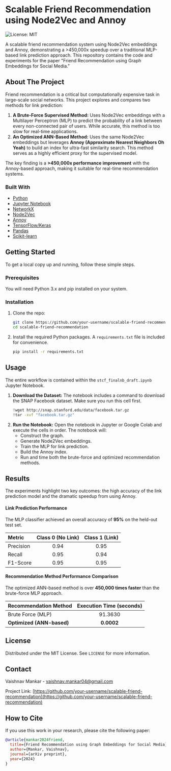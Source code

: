 # Scalable Friend Recommendation using Node2Vec and Annoy

![License: MIT](https://img.shields.io/badge/License-MIT-yellow.svg)

A scalable friend recommendation system using Node2Vec embeddings and Annoy, demonstrating a >450,000x speedup over a traditional MLP-based link prediction approach. This repository contains the code and experiments for the paper "Friend Recommendation using Graph Embeddings for Social Media."

## About The Project

Friend recommendation is a critical but computationally expensive task in large-scale social networks. This project explores and compares two methods for link prediction:

1.  **A Brute-Force Supervised Method:** Uses Node2Vec embeddings with a Multilayer Perceptron (MLP) to predict the probability of a link between every non-connected pair of users. While accurate, this method is too slow for real-time applications.
2.  **An Optimized ANN-Based Method:** Uses the same Node2Vec embeddings but leverages **Annoy (Approximate Nearest Neighbors Oh Yeah)** to build an index for ultra-fast similarity search. This method serves as a highly efficient proxy for the supervised model.

The key finding is a **>450,000x performance improvement** with the Annoy-based approach, making it suitable for real-time recommendation systems.

### Built With

*   [Python](https://www.python.org/)
*   [Jupyter Notebook](https://jupyter.org/)
*   [NetworkX](https://networkx.org/)
*   [Node2Vec](https://github.com/eliorc/node2vec)
*   [Annoy](https://github.com/spotify/annoy)
*   [TensorFlow/Keras](https://www.tensorflow.org/)
*   [Pandas](https://pandas.pydata.org/)
*   [Scikit-learn](https://scikit-learn.org/)

## Getting Started

To get a local copy up and running, follow these simple steps.

### Prerequisites

You will need Python 3.x and pip installed on your system.

### Installation

1.  Clone the repo:
    ```sh
    git clone https://github.com/your-username/scalable-friend-recommendation.git
    cd scalable-friend-recommendation
    ```
2.  Install the required Python packages. A `requirements.txt` file is included for convenience.
    ```sh
    pip install -r requirements.txt
    ```

## Usage

The entire workflow is contained within the `stcf_finalnb_draft.ipynb` Jupyter Notebook.

1.  **Download the Dataset:** The notebook includes a command to download the SNAP Facebook dataset. Make sure you run this cell first.
    ```sh
    !wget http://snap.stanford.edu/data/facebook.tar.gz
    !tar -xvf "facebook.tar.gz"
    ```
2.  **Run the Notebook:** Open the notebook in Jupyter or Google Colab and execute the cells in order. The notebook will:
    *   Construct the graph.
    *   Generate Node2Vec embeddings.
    *   Train the MLP for link prediction.
    *   Build the Annoy index.
    *   Run and time both the brute-force and optimized recommendation methods.

## Results

The experiments highlight two key outcomes: the high accuracy of the link prediction model and the dramatic speedup from using Annoy.

#### Link Prediction Performance

The MLP classifier achieved an overall accuracy of **95%** on the held-out test set.

| Metric | Class 0 (No Link) | Class 1 (Link) |
| :--- | :---: | :---: |
| Precision | 0.94 | 0.95 |
| Recall | 0.95 | 0.94 |
| F1-Score | 0.95 | 0.95 |

#### Recommendation Method Performance Comparison

The optimized ANN-based method is over **450,000 times faster** than the brute-force MLP approach.

| Recommendation Method | Execution Time (seconds) |
| :--- | :---: |
| Brute Force (MLP) | 91.3630 |
| **Optimized (ANN-based)** | **0.0002** |

## License

Distributed under the MIT License. See `LICENSE` for more information.

## Contact

Vaishnav Mankar - vaishnav.mankar04@gmail.com

Project Link: [https://github.com/your-username/scalable-friend-recommendation](https://github.com/your-username/scalable-friend-recommendation)

## How to Cite

If you use this work in your research, please cite the following paper:

```bibtex
@article{mankar2024friend,
  title={Friend Recommendation using Graph Embeddings for Social Media},
  author={Mankar, Vaishnav},
  journal={arXiv preprint},
  year={2024}
}

